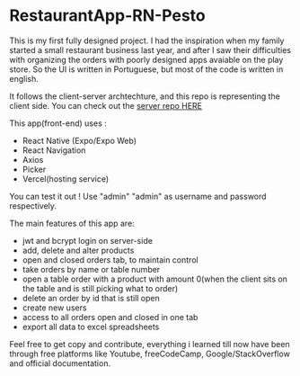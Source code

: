 # RestaurantApp-RN-Pesto

This is my first fully designed project. I had the inspiration when my family started a small restaurant business last year, and after I saw their difficulties with organizing the orders with poorly designed apps avaiable on the play store. So the UI is written in Portuguese, but most of the code is written in english.

It follows the client-server archtechture, and this repo is representing the client side. You can check out the [server repo HERE](https://github.com/Costa-Vitor-Fernandes/restaurant-app-server/)

This app(front-end) uses :
- React Native (Expo/Expo Web)
- React Navigation
- Axios
- Picker
- Vercel(hosting service)

You can test it out ! Use "admin" "admin" as username and password respectively.

The main features of this app are:
- jwt and bcrypt login on server-side
- add, delete and alter products
- open and closed orders tab, to maintain control
- take orders by name or table number
- open a table order with a product with amount 0(when the client sits on the table and is still picking what to order)
- delete an order by id that is still open
- create new users
- access to all orders open and closed in one tab
- export all data to excel spreadsheets

Feel free to get copy and contribute, everything i learned till now have been through free platforms like Youtube, freeCodeCamp, Google/StackOverflow and official documentation.
